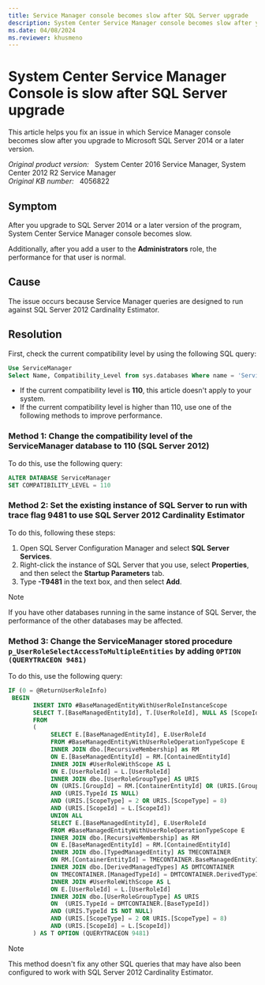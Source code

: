 ```yaml
---
title: Service Manager console becomes slow after SQL Server upgrade
description: System Center Service Manager console becomes slow after you upgrade to SQL Server 2014 or a later version.
ms.date: 04/08/2024
ms.reviewer: khusmeno
---
```

# System Center Service Manager Console is slow after SQL Server upgrade

This article helps you fix an issue in which Service Manager console becomes slow after you upgrade to Microsoft SQL Server 2014 or a later version.

_Original product version:_ &nbsp; System Center 2016 Service Manager, System Center 2012 R2 Service Manager  
_Original KB number:_ &nbsp; 4056822

## Symptom

After you upgrade to SQL Server 2014 or a later version of the program, System Center Service Manager console becomes slow.

Additionally, after you add a user to the **Administrators** role, the performance for that user is normal.

## Cause

The issue occurs because Service Manager queries are designed to run against SQL Server 2012 Cardinality Estimator.

## Resolution

First, check the current compatibility level by using the following SQL query:

```sql
Use ServiceManager
Select Name, Compatibility_Level from sys.databases Where name = 'ServiceManager'
```

- If the current compatibility level is **110**, this article doesn't apply to your system.
- If the current compatibility level is higher than 110, use one of the following methods to improve performance.

### Method 1: Change the compatibility level of the ServiceManager database to 110 (SQL Server 2012)

To do this, use the following query:

```sql
ALTER DATABASE ServiceManager
SET COMPATIBILITY_LEVEL = 110
```

### Method 2: Set the existing instance of SQL Server to run with trace flag 9481 to use SQL Server 2012 Cardinality Estimator

To do this, following these steps:

1. Open SQL Server Configuration Manager and select **SQL Server Services**.
2. Right-click the instance of SQL Server that you use, select **Properties**, and then select the **Startup Parameters** tab.
3. Type **-T9481** in the text box, and then select **Add**.

> [!NOTE]
> If you have other databases running in the same instance of SQL Server, the performance of the other databases may be affected.

### Method 3: Change the ServiceManager stored procedure `p_UserRoleSelectAccessToMultipleEntities` by adding `OPTION (QUERYTRACEON 9481)`

To do this, use the following query:

```sql
IF (0 = @ReturnUserRoleInfo)
 BEGIN
       INSERT INTO #BaseManagedEntityWithUserRoleInstanceScope
       SELECT T.[BaseManagedEntityId], T.[UserRoleId], NULL AS [ScopeId]
       FROM
       (
            SELECT E.[BaseManagedEntityId], E.UserRoleId
            FROM #BaseManagedEntityWithUserRoleOperationTypeScope E
            INNER JOIN dbo.[RecursiveMembership] as RM
            ON E.[BaseManagedEntityId] = RM.[ContainedEntityId]
            INNER JOIN #UserRoleWithScope AS L
            ON E.[UserRoleId] = L.[UserRoleId]
            INNER JOIN dbo.[UserRoleGroupType] AS URIS
            ON (URIS.[GroupId] = RM.[ContainerEntityId] OR (URIS.[GroupId] IS NULL))
            AND (URIS.TypeId IS NULL)
            AND (URIS.[ScopeType] = 2 OR URIS.[ScopeType] = 8)
            AND (URIS.[ScopeId] = L.[ScopeId])
            UNION ALL
            SELECT E.[BaseManagedEntityId], E.UserRoleId
            FROM #BaseManagedEntityWithUserRoleOperationTypeScope E
            INNER JOIN dbo.[RecursiveMembership] as RM
            ON E.[BaseManagedEntityId] = RM.[ContainedEntityId]
            INNER JOIN dbo.[TypedManagedEntity] AS TMECONTAINER
            ON RM.[ContainerEntityId] = TMECONTAINER.BaseManagedEntityId
            INNER JOIN dbo.[DerivedManagedTypes] AS DMTCONTAINER
            ON TMECONTAINER.[ManagedTypeId] = DMTCONTAINER.DerivedTypeId
            INNER JOIN #UserRoleWithScope AS L
            ON E.[UserRoleId] = L.[UserRoleId]
            INNER JOIN dbo.[UserRoleGroupType] AS URIS
            ON  (URIS.TypeId = DMTCONTAINER.[BaseTypeId])
            AND (URIS.TypeId IS NOT NULL)
            AND (URIS.[ScopeType] = 2 OR URIS.[ScopeType] = 8)
            AND (URIS.[ScopeId] = L.[ScopeId])
       ) AS T OPTION (QUERYTRACEON 9481)
```

> [!NOTE]
> This method doesn't fix any other SQL queries that may have also been configured to work with SQL Server 2012 Cardinality Estimator.
